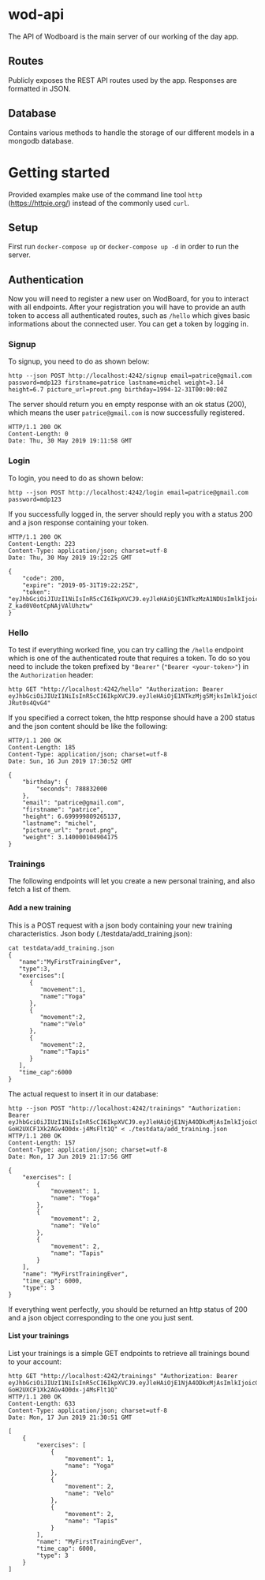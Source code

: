 # wod-api
The API of Wodboard is the main server of our working of the day app.

## Routes

Publicly exposes the REST API routes used by the app. Responses are formatted in JSON.

## Database

Contains various methods to handle the storage of our different models in a mongodb database.

# Getting started

Provided examples make use of the command line tool `http` (https://httpie.org/) instead of the commonly used `curl`.

## Setup

First run `docker-compose up` or `docker-compose up -d` in order to run the server.

## Authentication

Now you will need to register a new user on WodBoard, for you to interact with all endpoints.
After your registration you will have to provide an auth token to access all authenticated routes, such as `/hello` which gives basic informations about the connected user.
You can get a token by logging in.

### Signup

To signup, you need to do as shown below:
```
http --json POST http://localhost:4242/signup email=patrice@gmail.com password=mdp123 firstname=patrice lastname=michel weight=3.14 height=6.7 picture_url=prout.png birthday=1994-12-31T00:00:00Z
```

The server should return you en empty response with an ok status (200), which means the user `patrice@gmail.com` is now successfully registered.
```
HTTP/1.1 200 OK
Content-Length: 0
Date: Thu, 30 May 2019 19:11:58 GMT
```

### Login

To login, you need to do as shown below:
```
http --json POST http://localhost:4242/login email=patrice@gmail.com password=mdp123
```

If you successfully logged in, the server should reply you with a status 200 and a json response containing your token.
```
HTTP/1.1 200 OK
Content-Length: 223
Content-Type: application/json; charset=utf-8
Date: Thu, 30 May 2019 19:22:25 GMT

{
    "code": 200,
    "expire": "2019-05-31T19:22:25Z",
    "token": "eyJhbGciOiJIUzI1NiIsInR5cCI6IkpXVCJ9.eyJleHAiOjE1NTkzMzA1NDUsImlkIjoicGF0cmljZUBnbWFpbC5jb20iLCJvcmlnX2lhdCI6MTU1OTI0NDE0NX0.CCP0IzIHZEjhdQso6KW-Z_kad0V0otCpNAjVAlUhztw"
}
```

### Hello

To test if everything worked fine, you can try calling the `/hello` endpoint which is one of the authenticated route that requires a token.
To do so you need to include the token prefixed by `"Bearer"` (`"Bearer <your-token>"`) in the `Authorization` header:

```
http GET "http://localhost:4242/hello" "Authorization: Bearer eyJhbGciOiJIUzI1NiIsInR5cCI6IkpXVCJ9.eyJleHAiOjE1NTkzMjg5MjksImlkIjoicGF0cmljZUBnbWFpbC5jb20iLCJvcmlnX2lhdCI6MTU1OTI0MjUyOX0.iQEZbeD6GyZ9EsTeXFq574UhW4mBPGq-JRut0s4QvG4"
```

If you specified a correct token, the http response should have a 200 status and the json content should be like the following:
```
HTTP/1.1 200 OK
Content-Length: 185
Content-Type: application/json; charset=utf-8
Date: Sun, 16 Jun 2019 17:30:52 GMT

{
    "birthday": {
        "seconds": 788832000
    },
    "email": "patrice@gmail.com",
    "firstname": "patrice",
    "height": 6.699999809265137,
    "lastname": "michel",
    "picture_url": "prout.png",
    "weight": 3.140000104904175
}
```

### Trainings

The following endpoints will let you create a new personal training, and also fetch a list of them.

#### Add a new training

This is a POST request with a json body containing your new training characteristics.
Json body (./testdata/add_training.json):
```
cat testdata/add_training.json 
{
   "name":"MyFirstTrainingEver",
   "type":3,
   "exercises":[
      {
         "movement":1,
         "name":"Yoga"
      },
      {
         "movement":2,
         "name":"Velo"
      },
      {
         "movement":2,
         "name":"Tapis"
      }
   ],
   "time_cap":6000
}
```

The actual request to insert it in our database:
```
http --json POST "http://localhost:4242/trainings" "Authorization: Bearer eyJhbGciOiJIUzI1NiIsInR5cCI6IkpXVCJ9.eyJleHAiOjE1NjA4ODkxMjAsImlkIjoicGF0cmljaW9AZ21haWwuY29tIiwib3JpZ19pYXQiOjE1NjA4MDI3MjB9.LYJW3Oy1kaG2-GoH2UXCF1Xk2AGv4O0dx-j4MsFlt1Q" < ./testdata/add_training.json
HTTP/1.1 200 OK
Content-Length: 157
Content-Type: application/json; charset=utf-8
Date: Mon, 17 Jun 2019 21:17:56 GMT

{
    "exercises": [
        {
            "movement": 1,
            "name": "Yoga"
        },
        {
            "movement": 2,
            "name": "Velo"
        },
        {
            "movement": 2,
            "name": "Tapis"
        }
    ],
    "name": "MyFirstTrainingEver",
    "time_cap": 6000,
    "type": 3
}
```

If everything went perfectly, you should be returned an http status of 200 and a json object corresponding to the one you just sent.

#### List your trainings

List your trainings is a simple GET endpoints to retrieve all trainings bound to your account:
```
http GET "http://localhost:4242/trainings" "Authorization: Bearer eyJhbGciOiJIUzI1NiIsInR5cCI6IkpXVCJ9.eyJleHAiOjE1NjA4ODkxMjAsImlkIjoicGF0cmljaW9AZ21haWwuY29tIiwib3JpZ19pYXQiOjE1NjA4MDI3MjB9.LYJW3Oy1kaG2-GoH2UXCF1Xk2AGv4O0dx-j4MsFlt1Q"
HTTP/1.1 200 OK
Content-Length: 633
Content-Type: application/json; charset=utf-8
Date: Mon, 17 Jun 2019 21:30:51 GMT

[
    {
        "exercises": [
            {
                "movement": 1,
                "name": "Yoga"
            },
            {
                "movement": 2,
                "name": "Velo"
            },
            {
                "movement": 2,
                "name": "Tapis"
            }
        ],
        "name": "MyFirstTrainingEver",
        "time_cap": 6000,
        "type": 3
    }
]
```